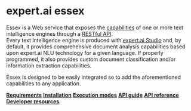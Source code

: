 # expert.ai essex

Essex is a Web service that exposes the [capabilities](guide/index.md) of one or more text intelligence engines through a <a href="https://searchapparchitecture.techtarget.com/definition/RESTful-API" target="_blank">RESTful API</a>.  
Every text intelligence engine is produced with <a href="https://docs.expert.ai/studio/latest/" target="_blank">expert.ai Studio</a> and, by default, it provides comprehensive document analysis capabilities based upon expert.ai NLU technology for a given language. If properly programmed, it also provides custom document classification and/or information extraction capabilities.

Essex is designed to be easily integrated so to add the aforementioned capabilities to any application.

<div class="cards-container">
<a class="card" href="requirements/"><strong>Requirements</strong></a>
<a class="card" href="installation/"><strong>Installation</strong></a>
<a class="card" href="modes/"><strong>Execution modes</strong></a>
<a class="card" href="guide/"><strong>API guide</strong></a>
<a class="card" href="reference/"><strong>API reference</strong></a>
<a class="card" href="developer-resources/"><strong>Developer resources</strong></a>
</div>
